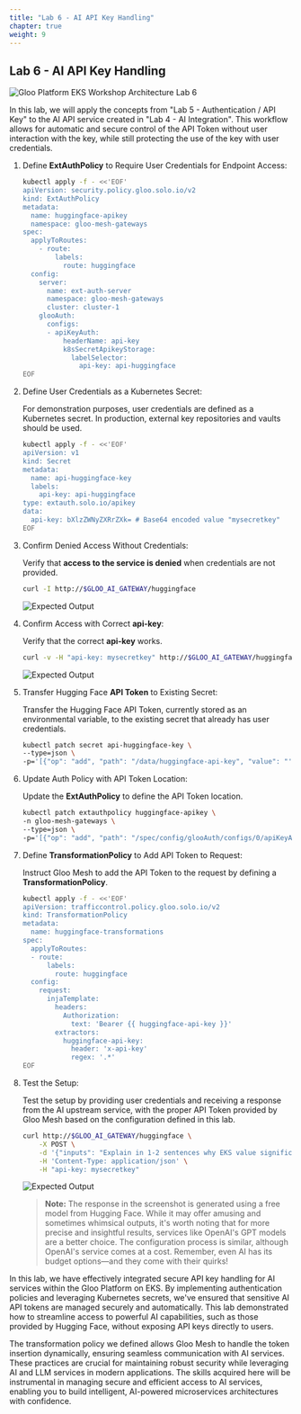 ```yaml
---
title: "Lab 6 - AI API Key Handling"
chapter: true
weight: 9
---
```


## Lab 6 - AI API Key Handling

![Gloo Platform EKS Workshop Architecture Lab 6](/images/gloo-platform-eks-workshop-lab6.png) 

In this lab, we will apply the concepts from "Lab 5 - Authentication / API Key" to the AI API service created in "Lab 4 - AI Integration". This workflow allows for automatic and secure control of the API Token without user interaction with the key, while still protecting the use of the key with user credentials.

1. Define **ExtAuthPolicy** to Require User Credentials for Endpoint Access:

    ```bash
    kubectl apply -f - <<'EOF'
    apiVersion: security.policy.gloo.solo.io/v2
    kind: ExtAuthPolicy
    metadata:
      name: huggingface-apikey
      namespace: gloo-mesh-gateways
    spec:
      applyToRoutes:
        - route:
            labels:
              route: huggingface
      config:
        server:
          name: ext-auth-server
          namespace: gloo-mesh-gateways
          cluster: cluster-1
        glooAuth:
          configs:
          - apiKeyAuth:
              headerName: api-key
              k8sSecretApikeyStorage:
                labelSelector:
                  api-key: api-huggingface
    EOF
    ```

2. Define User Credentials as a Kubernetes Secret:

    For demonstration purposes, user credentials are defined as a Kubernetes secret. In production, external key repositories and vaults should be used.

    ```bash
    kubectl apply -f - <<'EOF'
    apiVersion: v1
    kind: Secret
    metadata:
      name: api-huggingface-key
      labels:
        api-key: api-huggingface
    type: extauth.solo.io/apikey
    data:
      api-key: bXlzZWNyZXRrZXk= # Base64 encoded value "mysecretkey"
    EOF
    ```

3. Confirm Denied Access Without Credentials:

    Verify that **access to the service is denied** when credentials are not provided.

    ```bash
    curl -I http://$GLOO_AI_GATEWAY/huggingface
    ```
    ![Expected Output](/images/ai_401_output.png)

4. Confirm Access with Correct **api-key**:

    Verify that the correct **api-key** works.

    ```bash
    curl -v -H "api-key: mysecretkey" http://$GLOO_AI_GATEWAY/huggingface
    ```

    ![Expected Output](/images/ai_200_output.png)

5. Transfer Hugging Face **API Token** to Existing Secret:

    Transfer the Hugging Face API Token, currently stored as an environmental variable, to the existing secret that already has user credentials.

    ```bash
    kubectl patch secret api-huggingface-key \
    --type=json \
    -p='[{"op": "add", "path": "/data/huggingface-api-key", "value": "'$(echo -n $HF_API_TOKEN | base64)'"}]'
    ```

6. Update Auth Policy with API Token Location:

    Update the **ExtAuthPolicy** to define the API Token location.

    ```bash
    kubectl patch extauthpolicy huggingface-apikey \
    -n gloo-mesh-gateways \
    --type=json \
    -p='[{"op": "add", "path": "/spec/config/glooAuth/configs/0/apiKeyAuth/headersFromMetadataEntry", "value": {"x-api-key": {"name": "huggingface-api-key"}}}]'
    ```

7. Define **TransformationPolicy** to Add API Token to Request:

    Instruct Gloo Mesh to add the API Token to the request by defining a **TransformationPolicy**.

    ```bash
    kubectl apply -f - <<'EOF'
    apiVersion: trafficcontrol.policy.gloo.solo.io/v2
    kind: TransformationPolicy
    metadata:
      name: huggingface-transformations
    spec:
      applyToRoutes:
      - route:
          labels:
            route: huggingface
      config:
        request:
          injaTemplate:
            headers:
              Authorization:
                text: 'Bearer {{ huggingface-api-key }}'
            extractors:
              huggingface-api-key:
                header: 'x-api-key'
                regex: '.*'
    EOF
    ```

8. Test the Setup:

    Test the setup by providing user credentials and receiving a response from the AI upstream service, with the proper API Token provided by Gloo Mesh based on the configuration defined in this lab.

    ```bash
    curl http://$GLOO_AI_GATEWAY/huggingface \
        -X POST \
        -d '{"inputs": "Explain in 1-2 sentences why EKS value significantly increases when Gloo Mesh is added"}' \
        -H 'Content-Type: application/json' \
        -H "api-key: mysecretkey"
    ```

    ![Expected Output](/images/ai_api_key.png)
    > **Note:** The response in the screenshot is generated using a free model from Hugging Face. While it may offer amusing and sometimes whimsical outputs, it's worth noting that for more precise and insightful results, services like OpenAI's GPT models are a better choice. The configuration process is similar, although OpenAI's service comes at a cost. Remember, even AI has its budget options—and they come with their quirks!


In this lab, we have effectively integrated secure API key handling for AI services within the Gloo Platform on EKS. By implementing authentication policies and leveraging Kubernetes secrets, we've ensured that sensitive AI API tokens are managed securely and automatically. This lab demonstrated how to streamline access to powerful AI capabilities, such as those provided by Hugging Face, without exposing API keys directly to users.

The transformation policy we defined allows Gloo Mesh to handle the token insertion dynamically, ensuring seamless communication with AI services. These practices are crucial for maintaining robust security while leveraging AI and LLM services in modern applications. The skills acquired here will be instrumental in managing secure and efficient access to AI services, enabling you to build intelligent, AI-powered microservices architectures with confidence.